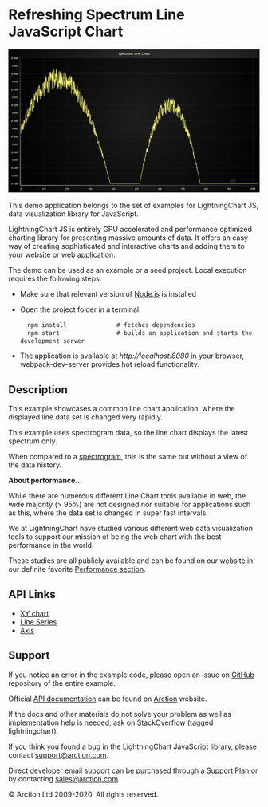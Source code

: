 # Refreshing Spectrum Line JavaScript Chart

![Refreshing Spectrum Line JavaScript Chart](RefreshingLine.png)

This demo application belongs to the set of examples for LightningChart JS, data visualization library for JavaScript.

LightningChart JS is entirely GPU accelerated and performance optimized charting library for presenting massive amounts of data. It offers an easy way of creating sophisticated and interactive charts and adding them to your website or web application.

The demo can be used as an example or a seed project. Local execution requires the following steps:

- Make sure that relevant version of [Node.js](https://nodejs.org/en/download/) is installed
- Open the project folder in a terminal:

        npm install              # fetches dependencies
        npm start                # builds an application and starts the development server

- The application is available at *http://localhost:8080* in your browser, webpack-dev-server provides hot reload functionality.


## Description

This example showcases a common line chart application, where the displayed line data set is changed very rapidly.

This example uses spectrogram data, so the line chart displays the latest spectrum only.

When compared to a [spectrogram](https://www.arction.com/lightningchart-js-interactive-examples/examples/lcjs-example-0805-spectrogramProjection.html), this is the same but without a view of the data history.

**About performance...**

While there are numerous different Line Chart tools available in web, the wide majority (> 95%) are not designed nor suitable for applications such as this, where the data set is changed in super fast intervals.

We at LightningChart have studied various different web data visualization tools to support our mission of being the web chart with the best performance in the world.

These studies are all publicly available and can be found on our website in our definite favorite [Performance section](https://www.arction.com/high-performance-javascript-charts/).

## API Links

* [XY chart]
* [Line Series]
* [Axis]


## Support

If you notice an error in the example code, please open an issue on [GitHub][0] repository of the entire example.

Official [API documentation][1] can be found on [Arction][2] website.

If the docs and other materials do not solve your problem as well as implementation help is needed, ask on [StackOverflow][3] (tagged lightningchart).

If you think you found a bug in the LightningChart JavaScript library, please contact support@arction.com.

Direct developer email support can be purchased through a [Support Plan][4] or by contacting sales@arction.com.

[0]: https://github.com/Arction/
[1]: https://www.arction.com/lightningchart-js-api-documentation/
[2]: https://www.arction.com
[3]: https://stackoverflow.com/questions/tagged/lightningchart
[4]: https://www.arction.com/support-services/

© Arction Ltd 2009-2020. All rights reserved.


[XY chart]: https://www.arction.com/lightningchart-js-api-documentation/v3.3.0/classes/chartxy.html
[Line Series]: https://www.arction.com/lightningchart-js-api-documentation/v3.3.0/classes/lineseries.html
[Axis]: https://www.arction.com/lightningchart-js-api-documentation/v3.3.0/classes/axis.html

